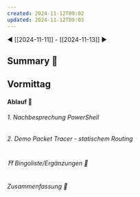 ```yaml
---
created: 2024-11-12T09:02
updated: 2024-11-12T09:03
---
```

◀ [[2024-11-11]] - [[2024-11-13]] ▶
## Summary 🍁
## Vormittag
#### Ablauf 🧭
###### 1. Nachbesprechung PowerShell
###### 2. Demo Packet Tracer - statischem Routing
###### ⛩ Bingoliste/Ergänzungen 🐾
###### Zusammenfassung 🍁
